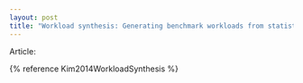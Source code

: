 ```yaml
---
layout: post
title: "Workload synthesis: Generating benchmark workloads from statistical execution profile"
---
```


Article:

{% reference Kim2014WorkloadSynthesis %}